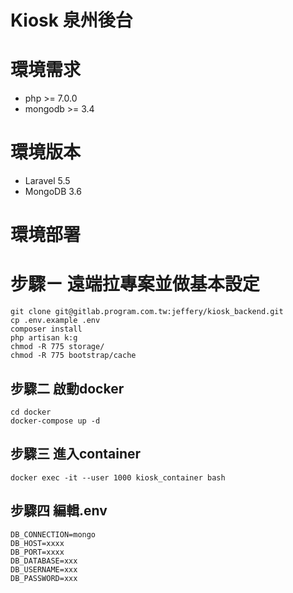 
Kiosk 泉州後台
===

# 環境需求
- php >= 7.0.0
- mongodb >= 3.4

# 環境版本
- Laravel 5.5
- MongoDB 3.6

# 環境部署

# 步驟ㄧ 遠端拉專案並做基本設定
```
git clone git@gitlab.program.com.tw:jeffery/kiosk_backend.git
cp .env.example .env
composer install
php artisan k:g
chmod -R 775 storage/
chmod -R 775 bootstrap/cache
```

## 步驟二 啟動docker
```
cd docker 
docker-compose up -d
```

## 步驟三 進入container
```
docker exec -it --user 1000 kiosk_container bash
```

## 步驟四 編輯.env
```
DB_CONNECTION=mongo
DB_HOST=xxxx
DB_PORT=xxxx
DB_DATABASE=xxx
DB_USERNAME=xxx
DB_PASSWORD=xxx
```
